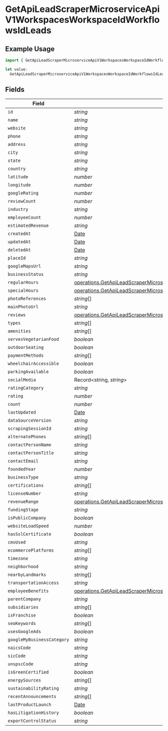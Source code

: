 # GetApiLeadScraperMicroserviceApiV1WorkspacesWorkspaceIdWorkflowsIdLeads

## Example Usage

```typescript
import { GetApiLeadScraperMicroserviceApiV1WorkspacesWorkspaceIdWorkflowsIdLeads } from "oppulence-backend-sdk/models/operations";

let value:
  GetApiLeadScraperMicroserviceApiV1WorkspacesWorkspaceIdWorkflowsIdLeads = {};
```

## Fields

| Field                                                                                                                                                                                                            | Type                                                                                                                                                                                                             | Required                                                                                                                                                                                                         | Description                                                                                                                                                                                                      |
| ---------------------------------------------------------------------------------------------------------------------------------------------------------------------------------------------------------------- | ---------------------------------------------------------------------------------------------------------------------------------------------------------------------------------------------------------------- | ---------------------------------------------------------------------------------------------------------------------------------------------------------------------------------------------------------------- | ---------------------------------------------------------------------------------------------------------------------------------------------------------------------------------------------------------------- |
| `id`                                                                                                                                                                                                             | *string*                                                                                                                                                                                                         | :heavy_minus_sign:                                                                                                                                                                                               | N/A                                                                                                                                                                                                              |
| `name`                                                                                                                                                                                                           | *string*                                                                                                                                                                                                         | :heavy_minus_sign:                                                                                                                                                                                               | N/A                                                                                                                                                                                                              |
| `website`                                                                                                                                                                                                        | *string*                                                                                                                                                                                                         | :heavy_minus_sign:                                                                                                                                                                                               | N/A                                                                                                                                                                                                              |
| `phone`                                                                                                                                                                                                          | *string*                                                                                                                                                                                                         | :heavy_minus_sign:                                                                                                                                                                                               | N/A                                                                                                                                                                                                              |
| `address`                                                                                                                                                                                                        | *string*                                                                                                                                                                                                         | :heavy_minus_sign:                                                                                                                                                                                               | N/A                                                                                                                                                                                                              |
| `city`                                                                                                                                                                                                           | *string*                                                                                                                                                                                                         | :heavy_minus_sign:                                                                                                                                                                                               | N/A                                                                                                                                                                                                              |
| `state`                                                                                                                                                                                                          | *string*                                                                                                                                                                                                         | :heavy_minus_sign:                                                                                                                                                                                               | N/A                                                                                                                                                                                                              |
| `country`                                                                                                                                                                                                        | *string*                                                                                                                                                                                                         | :heavy_minus_sign:                                                                                                                                                                                               | N/A                                                                                                                                                                                                              |
| `latitude`                                                                                                                                                                                                       | *number*                                                                                                                                                                                                         | :heavy_minus_sign:                                                                                                                                                                                               | N/A                                                                                                                                                                                                              |
| `longitude`                                                                                                                                                                                                      | *number*                                                                                                                                                                                                         | :heavy_minus_sign:                                                                                                                                                                                               | N/A                                                                                                                                                                                                              |
| `googleRating`                                                                                                                                                                                                   | *number*                                                                                                                                                                                                         | :heavy_minus_sign:                                                                                                                                                                                               | N/A                                                                                                                                                                                                              |
| `reviewCount`                                                                                                                                                                                                    | *number*                                                                                                                                                                                                         | :heavy_minus_sign:                                                                                                                                                                                               | N/A                                                                                                                                                                                                              |
| `industry`                                                                                                                                                                                                       | *string*                                                                                                                                                                                                         | :heavy_minus_sign:                                                                                                                                                                                               | N/A                                                                                                                                                                                                              |
| `employeeCount`                                                                                                                                                                                                  | *number*                                                                                                                                                                                                         | :heavy_minus_sign:                                                                                                                                                                                               | N/A                                                                                                                                                                                                              |
| `estimatedRevenue`                                                                                                                                                                                               | *string*                                                                                                                                                                                                         | :heavy_minus_sign:                                                                                                                                                                                               | N/A                                                                                                                                                                                                              |
| `createdAt`                                                                                                                                                                                                      | [Date](https://developer.mozilla.org/en-US/docs/Web/JavaScript/Reference/Global_Objects/Date)                                                                                                                    | :heavy_minus_sign:                                                                                                                                                                                               | N/A                                                                                                                                                                                                              |
| `updatedAt`                                                                                                                                                                                                      | [Date](https://developer.mozilla.org/en-US/docs/Web/JavaScript/Reference/Global_Objects/Date)                                                                                                                    | :heavy_minus_sign:                                                                                                                                                                                               | N/A                                                                                                                                                                                                              |
| `deletedAt`                                                                                                                                                                                                      | [Date](https://developer.mozilla.org/en-US/docs/Web/JavaScript/Reference/Global_Objects/Date)                                                                                                                    | :heavy_minus_sign:                                                                                                                                                                                               | N/A                                                                                                                                                                                                              |
| `placeId`                                                                                                                                                                                                        | *string*                                                                                                                                                                                                         | :heavy_minus_sign:                                                                                                                                                                                               | N/A                                                                                                                                                                                                              |
| `googleMapsUrl`                                                                                                                                                                                                  | *string*                                                                                                                                                                                                         | :heavy_minus_sign:                                                                                                                                                                                               | N/A                                                                                                                                                                                                              |
| `businessStatus`                                                                                                                                                                                                 | *string*                                                                                                                                                                                                         | :heavy_minus_sign:                                                                                                                                                                                               | N/A                                                                                                                                                                                                              |
| `regularHours`                                                                                                                                                                                                   | [operations.GetApiLeadScraperMicroserviceApiV1WorkspacesWorkspaceIdWorkflowsIdRegularHours](../../models/operations/getapileadscrapermicroserviceapiv1workspacesworkspaceidworkflowsidregularhours.md)[]         | :heavy_minus_sign:                                                                                                                                                                                               | N/A                                                                                                                                                                                                              |
| `specialHours`                                                                                                                                                                                                   | [operations.GetApiLeadScraperMicroserviceApiV1WorkspacesWorkspaceIdWorkflowsIdSpecialHours](../../models/operations/getapileadscrapermicroserviceapiv1workspacesworkspaceidworkflowsidspecialhours.md)[]         | :heavy_minus_sign:                                                                                                                                                                                               | N/A                                                                                                                                                                                                              |
| `photoReferences`                                                                                                                                                                                                | *string*[]                                                                                                                                                                                                       | :heavy_minus_sign:                                                                                                                                                                                               | N/A                                                                                                                                                                                                              |
| `mainPhotoUrl`                                                                                                                                                                                                   | *string*                                                                                                                                                                                                         | :heavy_minus_sign:                                                                                                                                                                                               | N/A                                                                                                                                                                                                              |
| `reviews`                                                                                                                                                                                                        | [operations.GetApiLeadScraperMicroserviceApiV1WorkspacesWorkspaceIdWorkflowsIdReviews](../../models/operations/getapileadscrapermicroserviceapiv1workspacesworkspaceidworkflowsidreviews.md)[]                   | :heavy_minus_sign:                                                                                                                                                                                               | N/A                                                                                                                                                                                                              |
| `types`                                                                                                                                                                                                          | *string*[]                                                                                                                                                                                                       | :heavy_minus_sign:                                                                                                                                                                                               | N/A                                                                                                                                                                                                              |
| `amenities`                                                                                                                                                                                                      | *string*[]                                                                                                                                                                                                       | :heavy_minus_sign:                                                                                                                                                                                               | N/A                                                                                                                                                                                                              |
| `servesVegetarianFood`                                                                                                                                                                                           | *boolean*                                                                                                                                                                                                        | :heavy_minus_sign:                                                                                                                                                                                               | N/A                                                                                                                                                                                                              |
| `outdoorSeating`                                                                                                                                                                                                 | *boolean*                                                                                                                                                                                                        | :heavy_minus_sign:                                                                                                                                                                                               | N/A                                                                                                                                                                                                              |
| `paymentMethods`                                                                                                                                                                                                 | *string*[]                                                                                                                                                                                                       | :heavy_minus_sign:                                                                                                                                                                                               | N/A                                                                                                                                                                                                              |
| `wheelchairAccessible`                                                                                                                                                                                           | *boolean*                                                                                                                                                                                                        | :heavy_minus_sign:                                                                                                                                                                                               | N/A                                                                                                                                                                                                              |
| `parkingAvailable`                                                                                                                                                                                               | *boolean*                                                                                                                                                                                                        | :heavy_minus_sign:                                                                                                                                                                                               | N/A                                                                                                                                                                                                              |
| `socialMedia`                                                                                                                                                                                                    | Record<string, *string*>                                                                                                                                                                                         | :heavy_minus_sign:                                                                                                                                                                                               | N/A                                                                                                                                                                                                              |
| `ratingCategory`                                                                                                                                                                                                 | *string*                                                                                                                                                                                                         | :heavy_minus_sign:                                                                                                                                                                                               | N/A                                                                                                                                                                                                              |
| `rating`                                                                                                                                                                                                         | *number*                                                                                                                                                                                                         | :heavy_minus_sign:                                                                                                                                                                                               | N/A                                                                                                                                                                                                              |
| `count`                                                                                                                                                                                                          | *number*                                                                                                                                                                                                         | :heavy_minus_sign:                                                                                                                                                                                               | N/A                                                                                                                                                                                                              |
| `lastUpdated`                                                                                                                                                                                                    | [Date](https://developer.mozilla.org/en-US/docs/Web/JavaScript/Reference/Global_Objects/Date)                                                                                                                    | :heavy_minus_sign:                                                                                                                                                                                               | N/A                                                                                                                                                                                                              |
| `dataSourceVersion`                                                                                                                                                                                              | *string*                                                                                                                                                                                                         | :heavy_minus_sign:                                                                                                                                                                                               | N/A                                                                                                                                                                                                              |
| `scrapingSessionId`                                                                                                                                                                                              | *string*                                                                                                                                                                                                         | :heavy_minus_sign:                                                                                                                                                                                               | N/A                                                                                                                                                                                                              |
| `alternatePhones`                                                                                                                                                                                                | *string*[]                                                                                                                                                                                                       | :heavy_minus_sign:                                                                                                                                                                                               | N/A                                                                                                                                                                                                              |
| `contactPersonName`                                                                                                                                                                                              | *string*                                                                                                                                                                                                         | :heavy_minus_sign:                                                                                                                                                                                               | N/A                                                                                                                                                                                                              |
| `contactPersonTitle`                                                                                                                                                                                             | *string*                                                                                                                                                                                                         | :heavy_minus_sign:                                                                                                                                                                                               | N/A                                                                                                                                                                                                              |
| `contactEmail`                                                                                                                                                                                                   | *string*                                                                                                                                                                                                         | :heavy_minus_sign:                                                                                                                                                                                               | N/A                                                                                                                                                                                                              |
| `foundedYear`                                                                                                                                                                                                    | *number*                                                                                                                                                                                                         | :heavy_minus_sign:                                                                                                                                                                                               | N/A                                                                                                                                                                                                              |
| `businessType`                                                                                                                                                                                                   | *string*                                                                                                                                                                                                         | :heavy_minus_sign:                                                                                                                                                                                               | N/A                                                                                                                                                                                                              |
| `certifications`                                                                                                                                                                                                 | *string*[]                                                                                                                                                                                                       | :heavy_minus_sign:                                                                                                                                                                                               | N/A                                                                                                                                                                                                              |
| `licenseNumber`                                                                                                                                                                                                  | *string*                                                                                                                                                                                                         | :heavy_minus_sign:                                                                                                                                                                                               | N/A                                                                                                                                                                                                              |
| `revenueRange`                                                                                                                                                                                                   | [operations.GetApiLeadScraperMicroserviceApiV1WorkspacesWorkspaceIdWorkflowsIdRevenueRange](../../models/operations/getapileadscrapermicroserviceapiv1workspacesworkspaceidworkflowsidrevenuerange.md)           | :heavy_minus_sign:                                                                                                                                                                                               | N/A                                                                                                                                                                                                              |
| `fundingStage`                                                                                                                                                                                                   | *string*                                                                                                                                                                                                         | :heavy_minus_sign:                                                                                                                                                                                               | N/A                                                                                                                                                                                                              |
| `isPublicCompany`                                                                                                                                                                                                | *boolean*                                                                                                                                                                                                        | :heavy_minus_sign:                                                                                                                                                                                               | N/A                                                                                                                                                                                                              |
| `websiteLoadSpeed`                                                                                                                                                                                               | *number*                                                                                                                                                                                                         | :heavy_minus_sign:                                                                                                                                                                                               | N/A                                                                                                                                                                                                              |
| `hasSslCertificate`                                                                                                                                                                                              | *boolean*                                                                                                                                                                                                        | :heavy_minus_sign:                                                                                                                                                                                               | N/A                                                                                                                                                                                                              |
| `cmsUsed`                                                                                                                                                                                                        | *string*                                                                                                                                                                                                         | :heavy_minus_sign:                                                                                                                                                                                               | N/A                                                                                                                                                                                                              |
| `ecommercePlatforms`                                                                                                                                                                                             | *string*[]                                                                                                                                                                                                       | :heavy_minus_sign:                                                                                                                                                                                               | N/A                                                                                                                                                                                                              |
| `timezone`                                                                                                                                                                                                       | *string*                                                                                                                                                                                                         | :heavy_minus_sign:                                                                                                                                                                                               | N/A                                                                                                                                                                                                              |
| `neighborhood`                                                                                                                                                                                                   | *string*                                                                                                                                                                                                         | :heavy_minus_sign:                                                                                                                                                                                               | N/A                                                                                                                                                                                                              |
| `nearbyLandmarks`                                                                                                                                                                                                | *string*[]                                                                                                                                                                                                       | :heavy_minus_sign:                                                                                                                                                                                               | N/A                                                                                                                                                                                                              |
| `transportationAccess`                                                                                                                                                                                           | *string*                                                                                                                                                                                                         | :heavy_minus_sign:                                                                                                                                                                                               | N/A                                                                                                                                                                                                              |
| `employeeBenefits`                                                                                                                                                                                               | [operations.GetApiLeadScraperMicroserviceApiV1WorkspacesWorkspaceIdWorkflowsIdEmployeeBenefits](../../models/operations/getapileadscrapermicroserviceapiv1workspacesworkspaceidworkflowsidemployeebenefits.md)[] | :heavy_minus_sign:                                                                                                                                                                                               | N/A                                                                                                                                                                                                              |
| `parentCompany`                                                                                                                                                                                                  | *string*                                                                                                                                                                                                         | :heavy_minus_sign:                                                                                                                                                                                               | N/A                                                                                                                                                                                                              |
| `subsidiaries`                                                                                                                                                                                                   | *string*[]                                                                                                                                                                                                       | :heavy_minus_sign:                                                                                                                                                                                               | N/A                                                                                                                                                                                                              |
| `isFranchise`                                                                                                                                                                                                    | *boolean*                                                                                                                                                                                                        | :heavy_minus_sign:                                                                                                                                                                                               | N/A                                                                                                                                                                                                              |
| `seoKeywords`                                                                                                                                                                                                    | *string*[]                                                                                                                                                                                                       | :heavy_minus_sign:                                                                                                                                                                                               | N/A                                                                                                                                                                                                              |
| `usesGoogleAds`                                                                                                                                                                                                  | *boolean*                                                                                                                                                                                                        | :heavy_minus_sign:                                                                                                                                                                                               | N/A                                                                                                                                                                                                              |
| `googleMyBusinessCategory`                                                                                                                                                                                       | *string*                                                                                                                                                                                                         | :heavy_minus_sign:                                                                                                                                                                                               | N/A                                                                                                                                                                                                              |
| `naicsCode`                                                                                                                                                                                                      | *string*                                                                                                                                                                                                         | :heavy_minus_sign:                                                                                                                                                                                               | N/A                                                                                                                                                                                                              |
| `sicCode`                                                                                                                                                                                                        | *string*                                                                                                                                                                                                         | :heavy_minus_sign:                                                                                                                                                                                               | N/A                                                                                                                                                                                                              |
| `unspscCode`                                                                                                                                                                                                     | *string*                                                                                                                                                                                                         | :heavy_minus_sign:                                                                                                                                                                                               | N/A                                                                                                                                                                                                              |
| `isGreenCertified`                                                                                                                                                                                               | *boolean*                                                                                                                                                                                                        | :heavy_minus_sign:                                                                                                                                                                                               | N/A                                                                                                                                                                                                              |
| `energySources`                                                                                                                                                                                                  | *string*[]                                                                                                                                                                                                       | :heavy_minus_sign:                                                                                                                                                                                               | N/A                                                                                                                                                                                                              |
| `sustainabilityRating`                                                                                                                                                                                           | *string*                                                                                                                                                                                                         | :heavy_minus_sign:                                                                                                                                                                                               | N/A                                                                                                                                                                                                              |
| `recentAnnouncements`                                                                                                                                                                                            | *string*[]                                                                                                                                                                                                       | :heavy_minus_sign:                                                                                                                                                                                               | N/A                                                                                                                                                                                                              |
| `lastProductLaunch`                                                                                                                                                                                              | [Date](https://developer.mozilla.org/en-US/docs/Web/JavaScript/Reference/Global_Objects/Date)                                                                                                                    | :heavy_minus_sign:                                                                                                                                                                                               | N/A                                                                                                                                                                                                              |
| `hasLitigationHistory`                                                                                                                                                                                           | *boolean*                                                                                                                                                                                                        | :heavy_minus_sign:                                                                                                                                                                                               | N/A                                                                                                                                                                                                              |
| `exportControlStatus`                                                                                                                                                                                            | *string*                                                                                                                                                                                                         | :heavy_minus_sign:                                                                                                                                                                                               | N/A                                                                                                                                                                                                              |